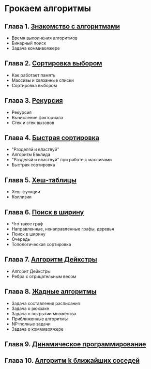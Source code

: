 # Грокаем алгоритмы

## Глава 1. [Знакомство с алгоритмами](./Chapter-1)

* Время выполнения алгоритмов
* Бинарный поиск
* Задача коммивояжере

## Глава 2. [Сортировка выбором](./Chapter-2)

* Как работает память
* Массивы и связанные списки
* Сортировка выбором

## Глава 3. [Рекурсия](./Chapter-3)

* Рекурсия
* Вычисление факториала
* Стек и стек вызовов

## Глава 4. [Быстрая сортировка](./Chapter-4)

* "Разделяй и властвуй"
* Алгоритм Евклида
* "Разделяй и властвуй" при работе с массивами
* Быстрая сортировка

## Глава 5. [Хеш-таблицы](./Chapter-5)

* Хеш-функции
* Коллизии

## Глава 6. [Поиск в ширину](./Chapter-6)

* Что такое граф
* Направленные, ненаправленные графы, деревья
* Поиск в ширину
* Очередь
* Топологическая сортировка

## Глава 7. [Алгоритм Дейкстры](./Chapter-7)

* Алгорит Дейкстры
* Ребра с отрицательным весом

## Глава 8. [Жадные алгоритмы](./Chapter-8)

* Задача составления расписания
* Задача о рюкзаке
* Задача о покрытии множества
* Приближенные алгоритмы
* NP-полные задачи
* Задача о коммивояжере

## Глава 9. [Динамическое программирование](./Chapter-9)

## Глава 10. [Алгоритм k ближайших соседей](./Chapter-10)

